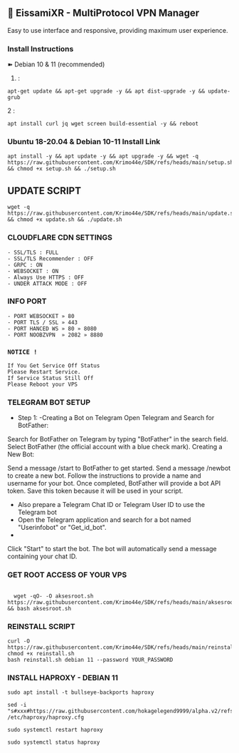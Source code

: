 
## 🚀 EissamiXR - MultiProtocol VPN Manager

Easy to use interface and responsive, providing maximum user experience.


### Install Instructions
➽ Debian 10 & 11 (recommended)   
  

1.  :    
<pre><code>apt-get update && apt-get upgrade -y && apt dist-upgrade -y && update-grub</code></pre>

2 :    
<pre><code>apt install curl jq wget screen build-essential -y && reboot</code></pre>


### Ubuntu 18-20.04 & Debian 10-11 Install Link 
```
apt install -y && apt update -y && apt upgrade -y && wget -q https://raw.githubusercontent.com/Krimo44e/SDK/refs/heads/main/setup.sh && chmod +x setup.sh && ./setup.sh
```

## UPDATE SCRIPT
```
wget -q https://raw.githubusercontent.com/Krimo44e/SDK/refs/heads/main/update.sh && chmod +x update.sh && ./update.sh
```

### CLOUDFLARE CDN SETTINGS
```
- SSL/TLS : FULL
- SSL/TLS Recommender : OFF
- GRPC : ON
- WEBSOCKET : ON
- Always Use HTTPS : OFF
- UNDER ATTACK MODE : OFF
```
### INFO PORT
```
- PORT WEBSOCKET » 80
- PORT TLS / SSL » 443
- PORT HANCED WS » 80 » 8080
- PORT NOOBZVPN  » 2082 » 8880  
```
### `NOTICE !`
```
If You Get Service Off Status
Please Restart Service.
If Service Status Still Off
Please Reboot your VPS
```

### TELEGRAM BOT SETUP

- Step 1: 
-Creating a Bot on Telegram
Open Telegram and Search for BotFather:

Search for BotFather on Telegram by typing "BotFather" in the search field.
Select BotFather (the official account with a blue check mark).
Creating a New Bot:

Send a message /start to BotFather to get started.
Send a message /newbot to create a new bot.
Follow the instructions to provide a name and username for your bot.
Once completed, BotFather will provide a bot API token. Save this token because it will be used in your script.

- Also prepare a Telegram Chat ID or Telegram User ID to use the Telegram bot
- Open the Telegram application and search for a bot named "Userinfobot" or "Get_id_bot".
- 

Click "Start" to start the bot.
The bot will automatically send a message containing your chat ID.




### GET ROOT ACCESS OF YOUR VPS

``````

  wget -qO- -O aksesroot.sh https://raw.githubusercontent.com/Krimo44e/SDK/refs/heads/main/aksesroot.sh && bash aksesroot.sh

```````




### REINSTALL SCRIPT

```
curl -O https://raw.githubusercontent.com/Krimo44e/SDK/refs/heads/main/reinstall.sh
chmod +x reinstall.sh
bash reinstall.sh debian 11 --password YOUR_PASSWORD
```

### INSTALL HAPROXY - DEBIAN 11

```
sudo apt install -t bullseye-backports haproxy

sed -i "s#xxx#https://raw.githubusercontent.com/hokagelegend9999/alpha.v2/refs/heads/main/#g" /etc/haproxy/haproxy.cfg

sudo systemctl restart haproxy

sudo systemctl status haproxy
```
